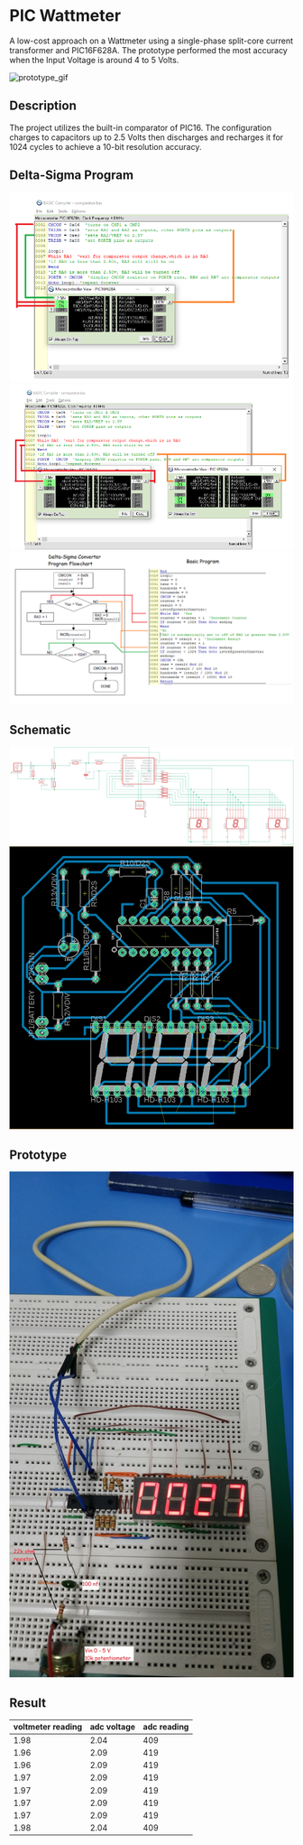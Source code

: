 # PIC Wattmeter

A low-cost approach on a Wattmeter using a single-phase split-core current transformer and PIC16F628A. The prototype performed the most accuracy when the Input Voltage is around 4 to 5 Volts.

![prototype_gif](media/prototype.gif)

## Description

The project utilizes the built-in comparator of PIC16. The configuration charges to capacitors up to 2.5 Volts then discharges and recharges it for 1024 cycles to achieve a 10-bit resolution accuracy.

## Delta-Sigma Program

![flow 1](media/flow_1.png)
![flow 2](media/flow_2.png)
![flow 3](media/flow_3.png)

## Schematic

![schematic](media/board_2.png)
![board](media/board_3.png)

## Prototype

![prototype](media/prototyping_a.jpg)

## Result

| voltmeter reading | adc voltage | adc reading |
| ----------------- | ----------- | ----------- |
| 1.98              | 2.04        | 409         |
| 1.96              | 2.09        | 419         |
| 1.96              | 2.09        | 419         |
| 1.97              | 2.09        | 419         |
| 1.97              | 2.09        | 419         |
| 1.97              | 2.09        | 419         |
| 1.97              | 2.09        | 419         |
| 1.98              | 2.04        | 409         |
